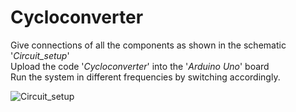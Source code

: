 # Cycloconverter

Give connections of all the components as shown in the schematic '_Circuit_setup_'  
Upload the code '_Cycloconverter_' into the '_Arduino Uno_' board  
Run the system in different frequencies by switching accordingly.


![Circuit_setup](https://github.com/Sanjidrifat/Cycloconverter/assets/56880721/fe1545c8-d5bb-4288-87ec-47cbea791605)
